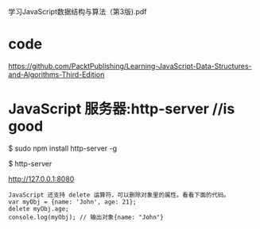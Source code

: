 学习JavaScript数据结构与算法（第3版).pdf

# code
https://github.com/PacktPublishing/Learning-JavaScript-Data-Structures-and-Algorithms-Third-Edition

# JavaScript 服务器:http-server  //is good
$ sudo npm install http-server -g

$ http-server

http://127.0.0.1:8080

```
JavaScript 还支持 delete 运算符，可以删除对象里的属性。看看下面的代码。
var myObj = {name: 'John', age: 21};
delete myObj.age;
console.log(myObj); // 输出对象{name: "John"}
```
